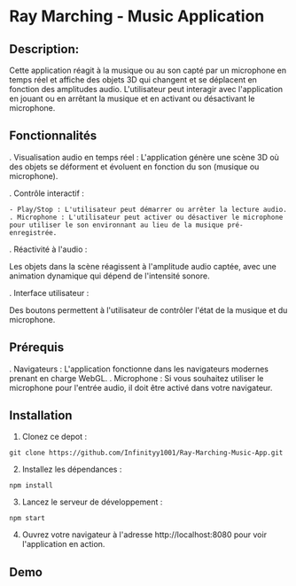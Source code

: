 # Ray Marching - Music Application

## Description: 

Cette application réagit à la musique ou au son capté par un microphone en temps réel et affiche des objets 3D qui changent et se déplacent en fonction des amplitudes audio. L'utilisateur peut interagir avec l'application en jouant ou en arrêtant la musique et en activant ou désactivant le microphone.

## Fonctionnalités 

. Visualisation audio en temps réel : 
L'application génère une scène 3D où des objets se déforment et évoluent en fonction du son (musique ou microphone).

. Contrôle interactif :

    - Play/Stop : L'utilisateur peut démarrer ou arrêter la lecture audio.
    . Microphone : L'utilisateur peut activer ou désactiver le microphone pour utiliser le son environnant au lieu de la musique pré-enregistrée.

. Réactivité à l'audio : 

Les objets dans la scène réagissent à l'amplitude audio captée, avec une animation dynamique qui dépend de l'intensité sonore.

. Interface utilisateur : 

Des boutons permettent à l'utilisateur de contrôler l'état de la musique et du microphone.

## Prérequis

. Navigateurs : L'application fonctionne dans les navigateurs modernes prenant en charge WebGL.
. Microphone : Si vous souhaitez utiliser le microphone pour l'entrée audio, il doit être activé dans votre navigateur.

## Installation

1. Clonez ce depot :

```
git clone https://github.com/Infinityy1001/Ray-Marching-Music-App.git

```

2. Installez les dépendances :

```
npm install
```

3. Lancez le serveur de développement :

```
npm start
```

4. Ouvrez votre navigateur à l'adresse http://localhost:8080 pour voir l'application en action.

## Demo


